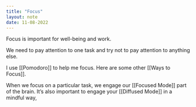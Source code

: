 ```yaml
---
title: "Focus"
layout: note
date: 11-08-2022
---
```


Focus is important for well-being and work.

We need to pay attention to one task and try not to pay attention to anything else.

I use [[Pomodoro]] to help me focus. Here are some other [[Ways to Focus]].

When we focus on a particular task, we engage our [[Focused Mode]] part of the brain. It’s also important to engage your [[Diffused Mode]] in a mindful way, 
